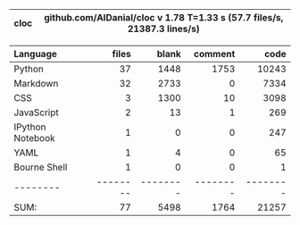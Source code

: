 cloc|github.com/AlDanial/cloc v 1.78  T=1.33 s (57.7 files/s, 21387.3 lines/s)
--- | ---

Language|files|blank|comment|code
:-------|-------:|-------:|-------:|-------:
Python|37|1448|1753|10243
Markdown|32|2733|0|7334
CSS|3|1300|10|3098
JavaScript|2|13|1|269
IPython Notebook|1|0|0|247
YAML|1|4|0|65
Bourne Shell|1|0|0|1
--------|--------|--------|--------|--------
SUM:|77|5498|1764|21257
